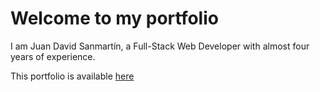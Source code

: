 # Welcome to my portfolio
I am Juan David Sanmartín, a Full-Stack Web Developer with almost four years of experience.

This portfolio is available [here](https://portfolio-jd-sanmartin.vercel.app/)
 
